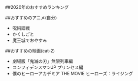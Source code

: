##2020年のおすすめランキング

##おすすめのアニメ(自分)
- 呪術廻戦
- かくしごと
- 魔王城でおやすみ

##おすすめの映画(cat-2)
- 劇場版「鬼滅の刃」無限列車編
- コンフィデンスマンJP プリンセス編
- 僕のヒーローアカデミア THE MOVIE ヒーローズ：ライジング

